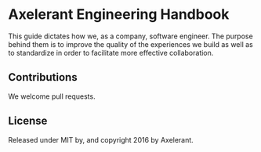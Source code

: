 # Axelerant Engineering Handbook

This guide dictates how we, as a company, software engineer. The purpose behind them is to improve the quality of the experiences we build as well as to standardize in order to facilitate more effective collaboration.

## Contributions

We welcome pull requests.

## License

Released under MIT by, and copyright 2016 by Axelerant.
